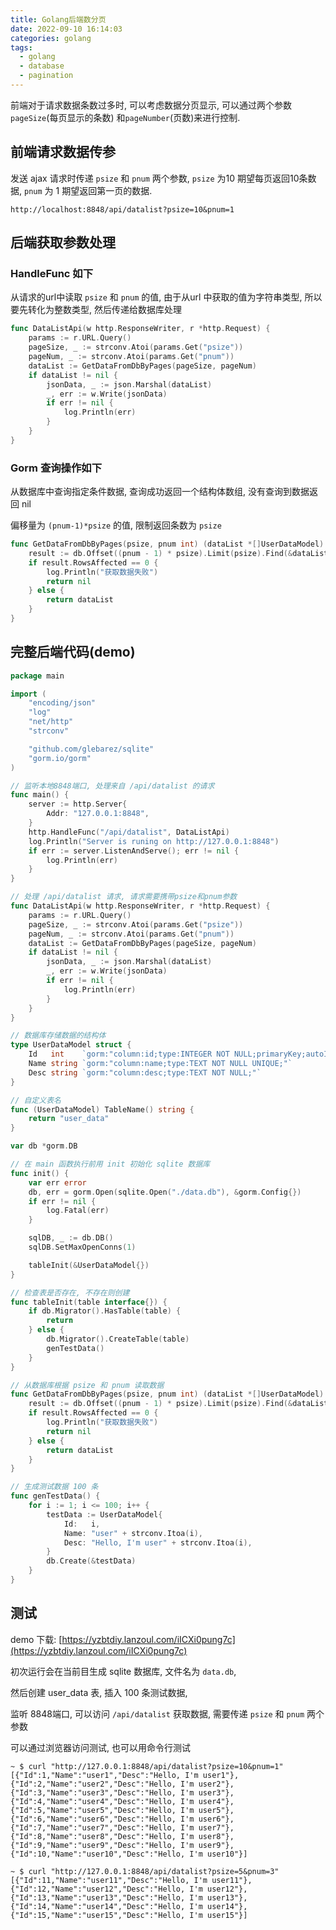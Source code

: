 ```yaml
---
title: Golang后端数分页
date: 2022-09-10 16:14:03
categories: golang
tags:
  - golang
  - database
  - pagination
---
```


前端对于请求数据条数过多时, 可以考虑数据分页显示, 可以通过两个参数`pageSize`(每页显示的条数) 和`pageNumber`(页数)来进行控制.

## 前端请求数据传参

发送 ajax 请求时传递 `psize` 和 `pnum` 两个参数, `psize` 为10 期望每页返回10条数据, `pnum` 为 1 期望返回第一页的数据.

```url
http://localhost:8848/api/datalist?psize=10&pnum=1
```
<!--more-->

## 后端获取参数处理

###  HandleFunc 如下

从请求的url中读取 `psize` 和 `pnum` 的值, 由于从url 中获取的值为字符串类型, 所以要先转化为整数类型, 然后传递给数据库处理

```go
func DataListApi(w http.ResponseWriter, r *http.Request) {
	params := r.URL.Query()
	pageSize, _ := strconv.Atoi(params.Get("psize"))
	pageNum, _ := strconv.Atoi(params.Get("pnum"))
	dataList := GetDataFromDbByPages(pageSize, pageNum)
	if dataList != nil {
		jsonData, _ := json.Marshal(dataList)
		_, err := w.Write(jsonData)
		if err != nil {
			log.Println(err)
		}
	}
}
```

### Gorm 查询操作如下

从数据库中查询指定条件数据, 查询成功返回一个结构体数组, 没有查询到数据返回 nil

偏移量为 `(pnum-1)*psize` 的值, 限制返回条数为 `psize`

```go
func GetDataFromDbByPages(psize, pnum int) (dataList *[]UserDataModel) {
	result := db.Offset((pnum - 1) * psize).Limit(psize).Find(&dataList)
	if result.RowsAffected == 0 {
		log.Println("获取数据失败")
		return nil
	} else {
		return dataList
	}
}
```

## 完整后端代码(demo)

```go
package main

import (
	"encoding/json"
	"log"
	"net/http"
	"strconv"

	"github.com/glebarez/sqlite"
	"gorm.io/gorm"
)

// 监听本地8848端口, 处理来自 /api/datalist 的请求
func main() {
	server := http.Server{
		Addr: "127.0.0.1:8848",
	}
	http.HandleFunc("/api/datalist", DataListApi)
	log.Println("Server is runing on http://127.0.0.1:8848")
	if err := server.ListenAndServe(); err != nil {
		log.Println(err)
	}
}

// 处理 /api/datalist 请求, 请求需要携带psize和pnum参数
func DataListApi(w http.ResponseWriter, r *http.Request) {
	params := r.URL.Query()
	pageSize, _ := strconv.Atoi(params.Get("psize"))
	pageNum, _ := strconv.Atoi(params.Get("pnum"))
	dataList := GetDataFromDbByPages(pageSize, pageNum)
	if dataList != nil {
		jsonData, _ := json.Marshal(dataList)
		_, err := w.Write(jsonData)
		if err != nil {
			log.Println(err)
		}
	}
}

// 数据库存储数据的结构体
type UserDataModel struct {
	Id   int    `gorm:"column:id;type:INTEGER NOT NULL;primaryKey;autoIncrement;"`
	Name string `gorm:"column:name;type:TEXT NOT NULL UNIQUE;"`
	Desc string `gorm:"column:desc;type:TEXT NOT NULL;"`
}

// 自定义表名
func (UserDataModel) TableName() string {
	return "user_data"
}

var db *gorm.DB

// 在 main 函数执行前用 init 初始化 sqlite 数据库
func init() {
	var err error
	db, err = gorm.Open(sqlite.Open("./data.db"), &gorm.Config{})
	if err != nil {
		log.Fatal(err)
	}

	sqlDB, _ := db.DB()
	sqlDB.SetMaxOpenConns(1)

	tableInit(&UserDataModel{})
}

// 检查表是否存在, 不存在则创建
func tableInit(table interface{}) {
	if db.Migrator().HasTable(table) {
		return
	} else {
		db.Migrator().CreateTable(table)
		genTestData()
	}
}

// 从数据库根据 psize 和 pnum 读取数据
func GetDataFromDbByPages(psize, pnum int) (dataList *[]UserDataModel) {
	result := db.Offset((pnum - 1) * psize).Limit(psize).Find(&dataList)
	if result.RowsAffected == 0 {
		log.Println("获取数据失败")
		return nil
	} else {
		return dataList
	}
}

// 生成测试数据 100 条
func genTestData() {
	for i := 1; i <= 100; i++ {
		testData := UserDataModel{
			Id:   i,
			Name: "user" + strconv.Itoa(i),
			Desc: "Hello, I'm user" + strconv.Itoa(i),
		}
		db.Create(&testData)
	}
}
```

## 测试

demo 下载: [https://yzbtdiy.lanzoul.com/iICXi0pung7c](https://yzbtdiy.lanzoul.com/iICXi0pung7c)

初次运行会在当前目生成 sqlite 数据库, 文件名为 `data.db`,

然后创建 user_data 表, 插入 100 条测试数据,

监听 8848端口, 可以访问 `/api/datalist` 获取数据, 需要传递 `psize` 和 `pnum` 两个参数

可以通过浏览器访问测试, 也可以用命令行测试

```
~ $ curl "http://127.0.0.1:8848/api/datalist?psize=10&pnum=1"
[{"Id":1,"Name":"user1","Desc":"Hello, I'm user1"},{"Id":2,"Name":"user2","Desc":"Hello, I'm user2"},{"Id":3,"Name":"user3","Desc":"Hello, I'm user3"},{"Id":4,"Name":"user4","Desc":"Hello, I'm user4"},{"Id":5,"Name":"user5","Desc":"Hello, I'm user5"},{"Id":6,"Name":"user6","Desc":"Hello, I'm user6"},{"Id":7,"Name":"user7","Desc":"Hello, I'm user7"},{"Id":8,"Name":"user8","Desc":"Hello, I'm user8"},{"Id":9,"Name":"user9","Desc":"Hello, I'm user9"},{"Id":10,"Name":"user10","Desc":"Hello, I'm user10"}]

~ $ curl "http://127.0.0.1:8848/api/datalist?psize=5&pnum=3"
[{"Id":11,"Name":"user11","Desc":"Hello, I'm user11"},{"Id":12,"Name":"user12","Desc":"Hello, I'm user12"},{"Id":13,"Name":"user13","Desc":"Hello, I'm user13"},{"Id":14,"Name":"user14","Desc":"Hello, I'm user14"},{"Id":15,"Name":"user15","Desc":"Hello, I'm user15"}]
```
